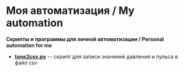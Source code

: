 # Моя автоматизация / Мy automation

**Скрипты и программы для личной автоматизации / 
Personal automation for me**

* **[tone2csv.py](tone2csv)** -- cкрипт для записи значений давления и пульса в файл csv



